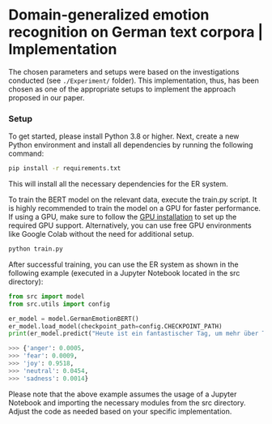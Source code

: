 # Domain-generalized emotion recognition on German text corpora | Implementation

The chosen parameters and setups were based on the investigations conducted (see `./Experiment/` folder). This implementation, thus, has been chosen as one of the appropriate setups to implement the approach proposed in our paper.

### Setup
To get started, please install Python 3.8 or higher. Next, create a new Python environment and install all dependencies by running the following command:
```bash
pip install -r requirements.txt
```
This will install all the necessary dependencies for the ER system.

To train the BERT model on the relevant data, execute the train.py script. It is highly recommended to train the model on a GPU for faster performance. If using a GPU, make sure to follow the [GPU installation](https://wandb.ai/wandb/common-ml-errors/reports/How-To-Install-TensorFlow-With-GPU-Support-on-Windows--VmlldzozMDYxMDQ "installation guide") to set up the required GPU support. Alternatively, you can use free GPU environments like Google Colab without the need for additional setup.
```bash
python train.py
```

After successful training, you can use the ER system as shown in the following example (executed in a Jupyter Notebook located in the src directory):
```python
from src import model
from src.utils import config

er_model = model.GermanEmotionBERT()
er_model.load_model(checkpoint_path=config.CHECKPOINT_PATH)
print(er_model.predict("Heute ist ein fantastischer Tag, um mehr über Transformers zu erfahren!"))

>>> {'anger': 0.0005,
>>> 'fear': 0.0009,
>>> 'joy': 0.9518,
>>> 'neutral': 0.0454,
>>> 'sadness': 0.0014}
```

Please note that the above example assumes the usage of a Jupyter Notebook and importing the necessary modules from the src directory. Adjust the code as needed based on your specific implementation.
